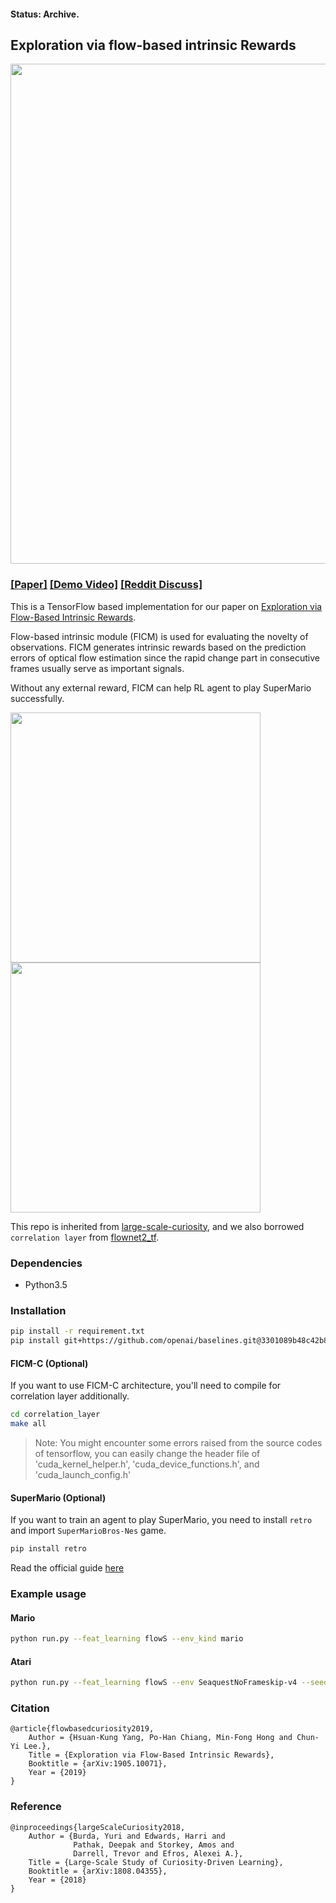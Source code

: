 #### Status: Archive.
## Exploration via flow-based intrinsic Rewards
<center>
<img src="./imgs/workflow.jpg" width="800"></img>
</center>

### [[Paper]](https://arxiv.org/abs/1905.10071) [[Demo Video]](https://www.youtube.com/watch?v=w-a6akKpWT0&feature=youtu.be) [[Reddit Discuss]](https://www.reddit.com/r/MachineLearning/comments/bu05ua/p_playing_supermario_bros_without_knowing_any/)

This is a TensorFlow based implementation for our paper on [Exploration via Flow-Based Intrinsic Rewards](https://arxiv.org/abs/1905.10071).

Flow-based intrinsic module (FICM) is used for evaluating the novelty of observations. FICM generates intrinsic rewards based on the prediction errors of optical flow estimation since the rapid change part in consecutive frames usually serve as important signals. 

Without any external reward, FICM can help RL agent to play SuperMario successfully. 

<img src="./imgs/animate2.gif" width="400"></img><img src="./imgs/animate.gif" width="400"></img>

This repo is inherited from [large-scale-curiosity](https://github.com/openai/large-scale-curiosity), and we also borrowed `correlation layer` from [flownet2_tf](https://github.com/sampepose/flownet2-tf).

### Dependencies
* Python3.5

### Installation
```bash
pip install -r requirement.txt
pip install git+https://github.com/openai/baselines.git@3301089b48c42b87b396e246ea3f56fa4bfc9678
```

#### FICM-C (Optional)
If you want to use FICM-C architecture, you'll need to compile for correlation layer additionally.
```bash
cd correlation_layer
make all
```
> Note: You might encounter some errors raised from the source codes of tensorflow, you can easily change the header file of
'cuda_kernel_helper.h', 'cuda_device_functions.h', and 'cuda_launch_config.h'

#### SuperMario (Optional)
If you want to train an agent to play SuperMario, you need to install `retro` and import `SuperMarioBros-Nes` game.

```bash
pip install retro
```

Read the official guide [here](https://retro.readthedocs.io/en/latest/getting_started.html#importing-roms)

### Example usage
#### Mario
```bash
python run.py --feat_learning flowS --env_kind mario
```
#### Atari
```bash
python run.py --feat_learning flowS --env SeaquestNoFrameskip-v4 --seed 666
```

### Citation
    @article{flowbasedcuriosity2019,
        Author = {Hsuan-Kung Yang, Po-Han Chiang, Min-Fong Hong and Chun-Yi Lee.},
        Title = {Exploration via Flow-Based Intrinsic Rewards},
        Booktitle = {arXiv:1905.10071},
        Year = {2019}
    }
### Reference
    @inproceedings{largeScaleCuriosity2018,
        Author = {Burda, Yuri and Edwards, Harri and
                  Pathak, Deepak and Storkey, Amos and
                  Darrell, Trevor and Efros, Alexei A.},
        Title = {Large-Scale Study of Curiosity-Driven Learning},
        Booktitle = {arXiv:1808.04355},
        Year = {2018}
    }
